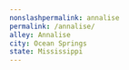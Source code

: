 ```yaml
---
﻿nonslashpermalink: annalise
permalink: /annalise/
alley: Annalise
city: Ocean Springs
state: Mississippi
---
```


